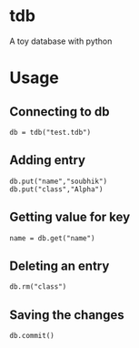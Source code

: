 # tdb
A toy database with python

# Usage

## Connecting to db
```
db = tdb("test.tdb")
```

## Adding entry
```
db.put("name","soubhik")
db.put("class","Alpha")
```

## Getting value for key
```
name = db.get("name")
```

## Deleting an entry
```
db.rm("class")
```

## Saving the changes
```
db.commit()
```
